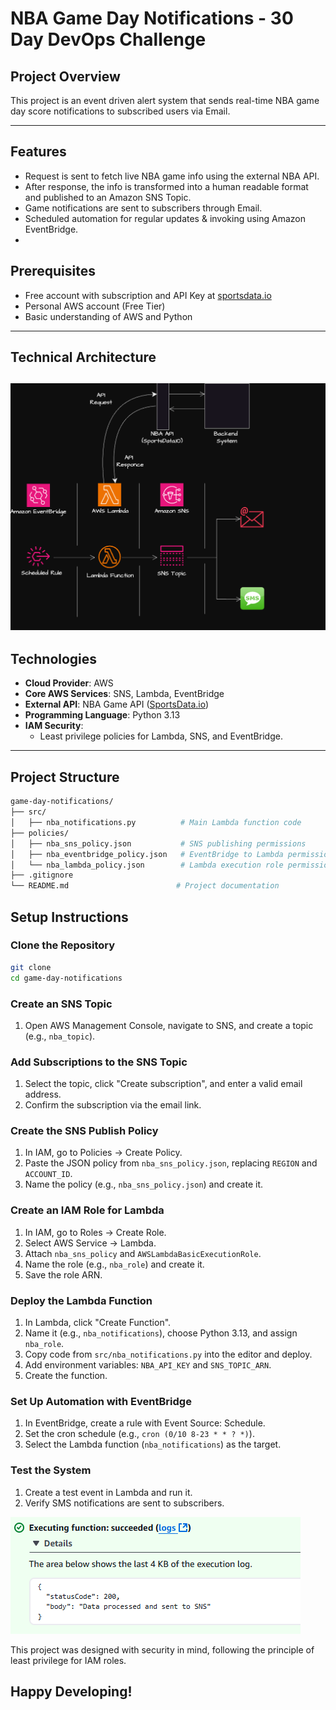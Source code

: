 # NBA Game Day Notifications - 30 Day DevOps Challenge

## **Project Overview**
This project is an event driven alert system that sends real-time NBA game day score notifications to subscribed users via Email.

---

## **Features**
- Request is sent to fetch live NBA game info using the external NBA API.
- After response, the info is transformed into a human readable format and published to an Amazon SNS Topic.
- Game notifications are sent to subscribers through Email.
- Scheduled automation for regular updates & invoking using Amazon EventBridge.
- 

## **Prerequisites**
- Free account with subscription and API Key at [sportsdata.io](https://sportsdata.io/)
- Personal AWS account (Free Tier)
- Basic understanding of AWS and Python

---

## **Technical Architecture**

![alt text](<Screenshot 2025-01-09 232020.png>)
---


## **Technologies**
- **Cloud Provider**: AWS
- **Core AWS Services**: SNS, Lambda, EventBridge
- **External API**: NBA Game API ([SportsData.io](https://sportsdata.io/))
- **Programming Language**: Python 3.13
- **IAM Security**:
  - Least privilege policies for Lambda, SNS, and EventBridge.

---

## **Project Structure**
```bash
game-day-notifications/
├── src/
│   ├── nba_notifications.py          # Main Lambda function code
├── policies/
│   ├── nba_sns_policy.json           # SNS publishing permissions
│   ├── nba_eventbridge_policy.json   # EventBridge to Lambda permissions
│   └── nba_lambda_policy.json        # Lambda execution role permissions
├── .gitignore
└── README.md                        # Project documentation
```

## **Setup Instructions**

### **Clone the Repository**
```bash
git clone 
cd game-day-notifications
```

### **Create an SNS Topic**
1. Open AWS Management Console, navigate to SNS, and create a topic (e.g., `nba_topic`).

### **Add Subscriptions to the SNS Topic**
1. Select the topic, click "Create subscription", and enter a valid email address.
2. Confirm the subscription via the email link.

### **Create the SNS Publish Policy**
1. In IAM, go to Policies → Create Policy.
2. Paste the JSON policy from `nba_sns_policy.json`, replacing `REGION` and `ACCOUNT_ID`.
3. Name the policy (e.g., `nba_sns_policy.json`) and create it.

### **Create an IAM Role for Lambda**
1. In IAM, go to Roles → Create Role.
2. Select AWS Service → Lambda.
3. Attach `nba_sns_policy` and `AWSLambdaBasicExecutionRole`.
4. Name the role (e.g., `nba_role`) and create it.
5. Save the role ARN.

### **Deploy the Lambda Function**
1. In Lambda, click "Create Function".
2. Name it (e.g., `nba_notifications`), choose Python 3.13, and assign `nba_role`.
3. Copy code from `src/nba_notifications.py` into the editor and deploy.
4. Add environment variables: `NBA_API_KEY` and `SNS_TOPIC_ARN`.
5. Create the function.

### **Set Up Automation with EventBridge**
1. In EventBridge, create a rule with Event Source: Schedule.
2. Set the cron schedule (e.g., `cron (0/10 8-23 * * ? *)`).
3. Select the Lambda function (`nba_notifications`) as the target.

### **Test the System**
1. Create a test event in Lambda and run it.
2. Verify SMS notifications are sent to subscribers.

![alt text](image.png)

This project was designed with security in mind, following the principle of least privilege for IAM roles.

## Happy Developing!
